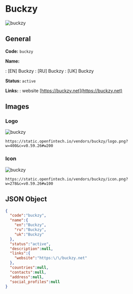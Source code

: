 
# Buckzy 
![buckzy](https://static.openfintech.io/vendors/buckzy/logo.png?w=400&c=v0.59.26#w200)  

## General 
 
**Code:** `buckzy` 
 
**Name:** 
 
:	[EN] Buckzy 
:	[RU] Buckzy 
:	[UK] Buckzy 
 
**Status:** `active` 
 
**Links:** 
: website [https://buckzy.net](https://buckzy.net) 
 

## Images 

### Logo 
 
![buckzy](https://static.openfintech.io/vendors/buckzy/logo.png?w=400&c=v0.59.26#w200)  

```
https://static.openfintech.io/vendors/buckzy/logo.png?w=400&c=v0.59.26#w200
```  

### Icon 
 
![buckzy](https://static.openfintech.io/vendors/buckzy/icon.png?w=278&c=v0.59.26#w100)  

```
https://static.openfintech.io/vendors/buckzy/icon.png?w=278&c=v0.59.26#w100
```  

## JSON Object 

```json
{
  "code":"buckzy",
  "name":{
    "en":"Buckzy",
    "ru":"Buckzy",
    "uk":"Buckzy"
  },
  "status":"active",
  "description":null,
  "links":{
    "website":"https:\/\/buckzy.net"
  },
  "countries":null,
  "contacts":null,
  "address":null,
  "social_profiles":null
}
```  
